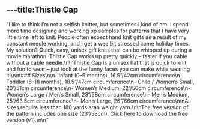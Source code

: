 ---title:Thistle Cap
---
"I like to think I’m not a selfish knitter, but sometimes I kind of am. I spend more time designing and working up samples for patterns that I have very little time left to knit. People often expect hand knit gifts as a result of my constant needle working, and I get a wee bit stressed come holiday times. My solution? Quick, easy, unisex gift knits that can be whipped up during a movie marathon. Thistle Cap works up pretty quickly – faster if you cable without a cable needle.\n\nThistle Cap is a unisex hat that is quick to knit and fun to wear – just look at the funny faces you can make while wearing it!\n\n### Sizes\n\n- Infant (0–6 months), 16.5”/42cm circumference\n- Toddler (6–18 months), 18.5”/47cm circumference\n- Child / Women’s Small, 20”/51cm circumference\n- Women’s Medium, 22”/56cm circumference\n- Women’s Large / Men’s Small, 23”/58cm circumference\n- Men’s Medium, 25”/63.5cm circumference\n- Men’s Large, 26”/66cm circumference\n\nAll sizes require less than 180 yards aran weight yarn.\n\nThe free version of the pattern includes one size (23”/58cm). Click [here](https://s3-us-west-2.amazonaws.com/feministy/thistle-cap-v1.pdf) to download the free version (v1).\n\n"